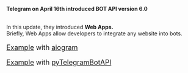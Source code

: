 **Telegram on April 16th introduced BOT API version 6.0**
<br><br>

In this update, they introduced **Web Apps.**<br>
Briefly, Web Apps allow developers to integrate any website into bots.
<br>

<p style="font-size: 18px">
    <a href="https://github.com/abdullaev388/Telegram-Web-App/tree/master/aiogram_webapp">Example</a> 
    with <a href="https://github.com/aiogram/aiogram">aiogram</a>
</p>
<p style="font-size: 18px">
    <a href="https://github.com/abdullaev388/Telegram-Web-App/tree/master/telebot_webapp">Example</a> 
    with <a href="https://github.com/eternnoir/pyTelegramBotAPI">pyTelegramBotAPI</a>
</p>
